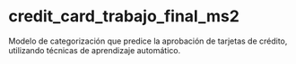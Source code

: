 # credit_card_trabajo_final_ms2
Modelo de categorización que predice la aprobación de tarjetas de crédito, utilizando técnicas de aprendizaje automático. 
